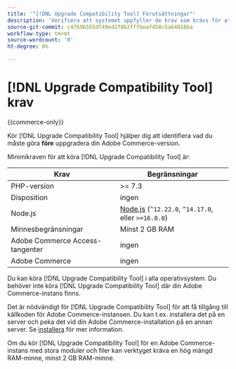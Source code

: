 ```yaml
---
title: '"[!DNL Upgrade Compatibility Tool] Förutsättningar"'
description: 'Verifiera att systemet uppfyller de krav som krävs för att köra [!DNL Upgrade Compatibility Tool] för ditt Adobe Commerce-projekt. '
source-git-commit: c4769b555df49ed2f0b2fffbeaf458c5a64816ba
workflow-type: tm+mt
source-wordcount: '0'
ht-degree: 0%

---
```



# [!DNL Upgrade Compatibility Tool] krav

{{commerce-only}}

Kör [!DNL Upgrade Compatibility Tool] hjälper dig att identifiera vad du måste göra **före** uppgradera din Adobe Commerce-version.

Minimikraven för att köra [!DNL Upgrade Compatibility Tool] är:

| **Krav** | **Begränsningar** |
|----------------|-----------------|
| PHP-version | >= 7.3 |
| Disposition | ingen |
| Node.js | [Node.js](https://nodejs.org/) (`^12.22.0`, `^14.17.0`, eller `>=16.0.0`) |
| Minnesbegränsningar | Minst 2 GB RAM |
| Adobe Commerce Access-tangenter | ingen |
| Adobe Commerce | ingen |

Du kan köra [!DNL Upgrade Compatibility Tool] i alla operativsystem. Du behöver inte köra [!DNL Upgrade Compatibility Tool] där din Adobe Commerce-instans finns.

Det är nödvändigt för [!DNL Upgrade Compatibility Tool] för att få tillgång till källkoden för Adobe Commerce-instansen. Du kan t.ex. installera det på en server och peka det vid din Adobe Commerce-installation på en annan server. Se [installera](../upgrade-compatibility-tool/install.md) för mer information.

Om du kör [!DNL Upgrade Compatibility Tool] för en Adobe Commerce-instans med stora moduler och filer kan verktyget kräva en hög mängd RAM-minne, minst 2 GB RAM-minne.
